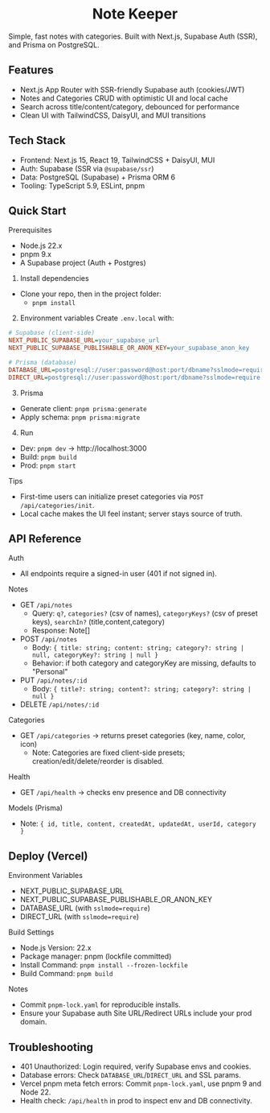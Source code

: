 <h1 align="center">Note Keeper</h1>

Simple, fast notes with categories. Built with Next.js, Supabase Auth (SSR), and Prisma on PostgreSQL.

## Features

- Next.js App Router with SSR-friendly Supabase auth (cookies/JWT)
- Notes and Categories CRUD with optimistic UI and local cache
- Search across title/content/category, debounced for performance
- Clean UI with TailwindCSS, DaisyUI, and MUI transitions

## Tech Stack

- Frontend: Next.js 15, React 19, TailwindCSS + DaisyUI, MUI
- Auth: Supabase (SSR via `@supabase/ssr`)
- Data: PostgreSQL (Supabase) + Prisma ORM 6
- Tooling: TypeScript 5.9, ESLint, pnpm

## Quick Start

Prerequisites

- Node.js 22.x
- pnpm 9.x
- A Supabase project (Auth + Postgres)

1. Install dependencies

- Clone your repo, then in the project folder:
  - `pnpm install`

2. Environment variables
   Create `.env.local` with:

```ini
# Supabase (client-side)
NEXT_PUBLIC_SUPABASE_URL=your_supabase_url
NEXT_PUBLIC_SUPABASE_PUBLISHABLE_OR_ANON_KEY=your_supabase_anon_key

# Prisma (database)
DATABASE_URL=postgresql://user:password@host:port/dbname?sslmode=require
DIRECT_URL=postgresql://user:password@host:port/dbname?sslmode=require
```

3. Prisma

- Generate client: `pnpm prisma:generate`
- Apply schema: `pnpm prisma:migrate`

4. Run

- Dev: `pnpm dev` → http://localhost:3000
- Build: `pnpm build`
- Prod: `pnpm start`

Tips

- First-time users can initialize preset categories via `POST /api/categories/init`.
- Local cache makes the UI feel instant; server stays source of truth.

## API Reference

Auth

- All endpoints require a signed-in user (401 if not signed in).

Notes

- GET `/api/notes`
  - Query: `q?`, `categories?` (csv of names), `categoryKeys?` (csv of preset keys), `searchIn?` (title,content,category)
  - Response: Note[]
- POST `/api/notes`
  - Body: `{ title: string; content: string; category?: string | null, categoryKey?: string | null }`
  - Behavior: if both category and categoryKey are missing, defaults to "Personal"
- PUT `/api/notes/:id`
  - Body: `{ title?: string; content?: string; category?: string | null }`
- DELETE `/api/notes/:id`

Categories

- GET `/api/categories` → returns preset categories (key, name, color, icon)
  - Note: Categories are fixed client-side presets; creation/edit/delete/reorder is disabled.

Health

- GET `/api/health` → checks env presence and DB connectivity

Models (Prisma)

- Note: `{ id, title, content, createdAt, updatedAt, userId, category }`

## Deploy (Vercel)

Environment Variables

- NEXT_PUBLIC_SUPABASE_URL
- NEXT_PUBLIC_SUPABASE_PUBLISHABLE_OR_ANON_KEY
- DATABASE_URL (with `sslmode=require`)
- DIRECT_URL (with `sslmode=require`)

Build Settings

- Node.js Version: 22.x
- Package manager: pnpm (lockfile committed)
- Install Command: `pnpm install --frozen-lockfile`
- Build Command: `pnpm build`

Notes

- Commit `pnpm-lock.yaml` for reproducible installs.
- Ensure your Supabase auth Site URL/Redirect URLs include your prod domain.

## Troubleshooting

- 401 Unauthorized: Login required, verify Supabase envs and cookies.
- Database errors: Check `DATABASE_URL`/`DIRECT_URL` and SSL params.
- Vercel pnpm meta fetch errors: Commit `pnpm-lock.yaml`, use pnpm 9 and Node 22.
- Health check: `/api/health` in prod to inspect env and DB connectivity.
